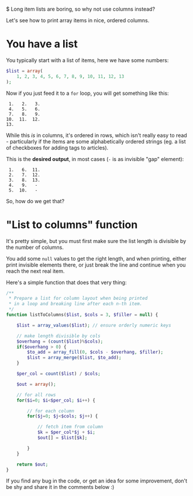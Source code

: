 $ Long item lists are boring, so why not use columns instead?

Let's see how to print array items in nice, ordered columns.

# You have a list

You typically start with a list of items, here we have some numbers:

```PHP
$list = array(
    1, 2, 3, 4, 5, 6, 7, 8, 9, 10, 11, 12, 13
);
```

Now if you just feed it to a `for` loop, you will get something like this:

```
 1.   2.   3.
 4.   5.   6.
 7.   8.   9.
10.  11.  12.
13.
```

While this *is* in columns, it's ordered in rows, which isn't really easy to read - particularly if the items are some alphabetically ordered strings (eg. a list of checkboxes for adding tags to articles).

This is the **desired output**, in most cases (`-` is as invisible "gap" element):

```
 1.   6.  11.
 2.   7.  12.
 3.   8.  13.
 4.   9.   -
 5.  10.   -

```

So, how do we get that?

# "List to columns" function

It's pretty simple, but you must first make sure the list length is divisible by the number of columns.

You add some `null` values to get the right length, and when printing, either print invisible elements there, or just break the line and continue when you reach the next real item.

Here's a simple function that does that very thing:

``` PHP
/**
 * Prepare a list for column layout when being printed
 * in a loop and breaking line after each n-th item.
 */
function listToColumns($list, $cols = 3, $filler = null) {

    $list = array_values($list); // ensure orderly numeric keys

    // make length divisible by cols
    $overhang = (count($list)%$cols);
    if($overhang > 0) {
        $to_add = array_fill(0, $cols - $overhang, $filler);
        $list = array_merge($list, $to_add);
    }

    $per_col = count($list) / $cols;

    $out = array();

    // for all rows
    for($i=0; $i<$per_col; $i++) {

        // for each column
        for($j=0; $j<$cols; $j++) {

            // fetch item from column
            $k = $per_col*$j + $i;
            $out[] = $list[$k];

        }
    }

    return $out;
}
```

If you find any bug in the code, or get an idea for some improvement, don't be shy and share it in the comments below :)
